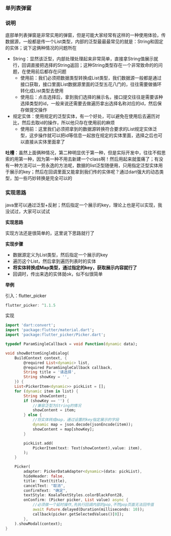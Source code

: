 ### 单列表弹窗

### 说明

底部单列表弹窗是非常实用的弹窗，但是可能大家经常有这样的一种使用体验，传数据源，一般都是传一个List类型，内部的泛型最最最常见的就是：String和固定的实体；说下这俩种情况的问题所在

- String：显然该泛型，内部处理处理起来非常简单，直接拿String值展示就行，回调直接把选择的String返回；这种String类型存在一个非常致命的的问题，在使用前后都存在问题
  - 使用前：我们必须把数据类型转换成List<String>类型，我们数据源一般都是通过接口获取，接口里面List数据源里面的泛型五花八门的，往往需要做循环转化成List<String>类型去使用
  - 使用后：点击选择后，拿到我们选择的展示名，接口提交往往是需要该种选择类型的id，一般来说还需要去做遍历拿出选择名称对应的id，然后保存做提交操作
- 规定实体：使用规定的泛型实体，有一个好处，可以避免在使用后去遍历对比，然后去取id的操作，所以他只存在使用前的麻烦
  - 使用前：这里我们必须把拿到的数据源转换符合要求的List规定实体泛型，这步操作就可以把id等信息一起放在规定的实体里面，选择之后也可以直接从实体里面拿了

**吐槽**：虽然上面俩种情况，第二种明显优于第一种，但是实际开发中，往往不假思索的用第一种，因为第一种不用去新建一个class啊！然后用起来就蛋痛了；有没有一种方法可以一劳永逸的方法呢，数据的list泛型随便用，只用指定泛型实体用于展示的key；然后在回调里面又能拿到我们传的实体呢？通过dart强大的动态类型，加一些巧妙转换是完全可以的

### 实现思路

java里可以通过泛型+反射；然后指定一个展示的key，理论上也是可以实现，我没试过，大家可以试试

**实现思路**

实现方法还是很简单的，这里说下思路就行了

**实现步骤**

- 数据源定义为List<dynamic>类型，然后指定一个展示的key
- 遍历这个List，然后拿到遍历列表时的实体
- **将实体转换成Map类型，通过指定的key，获取展示内容就行了**
- 回调时，传出来选的实体就ok，似不似很简单

**举例**

引入：flutter_picker

```dart
flutter_picker: ^1.1.5
```

实现

```dart
import 'dart:convert';
import 'package:flutter/material.dart';
import 'package:flutter_picker/Picker.dart';

typedef ParamSingleCallback = void Function(dynamic data);

void showBottomSingleDialog(
    BuildContext context, {
        @required List<dynamic> list,
        @required ParamSingleCallback callback,
        String title = '请选择',
        String showKey = '',
    }) {
    List<PickerItem<dynamic>> pickList = [];
    for (dynamic item in list) {
        String showContent;
        if (showKey == '') {
            //兼容泛型为String的情况
            showContent = item;
        } else {
            //将实体转成map，通过设置的key指定展示的字段
            dynamic map = json.decode(jsonEncode(item));
            showContent = map[showKey];
        }

        pickList.add(
            PickerItem(text: Text(showContent),value: item),
        );
    }

    Picker(
        adapter: PickerDataAdapter<dynamic>(data: pickList),
        hideHeader: false,
        title: Text(title),
        cancelText: "取消",
        confirmText: "确定",
        textStyle: KoalaTextStyles.colorBlackFont28,
        onConfirm: (Picker picker, List value) async {
            //必须做一个延时操作,先执行回调内部的pop,不然pop页面无法回传值
            await Future.delayed(Duration(milliseconds: 10));
            callback(picker.getSelectedValues()[0]);
        },
    ).showModal(context);
}
```
